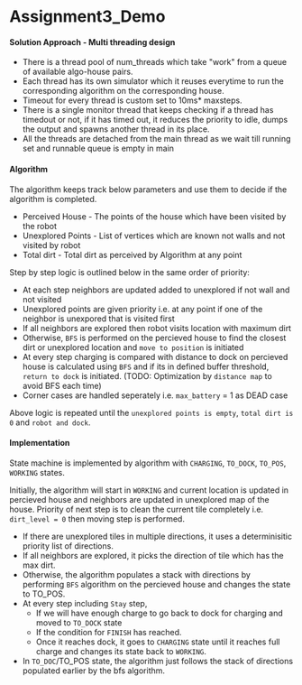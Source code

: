# Assignment3_Demo



#### Solution Approach - Multi threading design

* There is a thread pool of num_threads which take "work" from a queue of available algo-house pairs. 
* Each thread has its own simulator which it reuses everytime to run the corresponding algorithm on the corresponding house. 
* Timeout for every thread is custom set to 10ms* maxsteps. 
* There is a single monitor thread that keeps checking if a thread has timedout or not, if it has timed out, it reduces the priority to idle, dumps the output and spawns another thread in its place.
* All the threads are detached from the main thread as we wait till running set and runnable queue is empty in main


#### Algorithm

The algorithm keeps track below parameters and use them to decide if the algorithm is completed.

- Perceived House - The points of the house which have been visited by the robot
- Unexplored Points - List of vertices which are known not walls and not visited by robot
- Total dirt - Total dirt as perceived by Algorithm at any point

Step by step logic is outlined below in the same order of priority:

* At each step neighbors are updated added to unexplored if not wall and not visited
* Unexplored points are given priority i.e. at any point if one of the neighbor is unexpored that is visited first
* If all neighbors are explored then robot visits location with maximum dirt
* Otherwise, `BFS` is performed on the percieved house to find the closest dirt or unexplored location and `move to position` is initiated
* At every step charging is compared with distance to dock on percieved house is calculated using `BFS` and if its in defined buffer threshold, `return to dock` is initiated. (TODO: Optimization by `distance map` to avoid BFS each time)
* Corner cases are handled seperately i.e. `max_battery` = 1 as DEAD case

Above logic is repeated until the `unexplored points is empty`, `total dirt is 0` and `robot and dock`.

#### Implementation

State machine is implemented by algorithm with `CHARGING`, `TO_DOCK`, `TO_POS`, `WORKING` states.

Initially, the algorithm will start in `WORKING` and current location is updated in percieved house and neighbors are updated in unexplored map of the house. Priority of next step is to clean the current tile completely i.e. `dirt_level = 0` then moving step is performed.

- If there are unexplored tiles in multiple directions, it uses a determinisitic priority list of directions.
- If all neighbors are explored, it picks the direction of tile which has the max dirt.
- Otherwise, the algorithm populates a stack with directions by performing `BFS` algorithm on the percieved house and changes the state to TO_POS.
- At every step including `Stay` step,
  - If we will have enough charge to go back to dock for charging and moved to `TO_DOCK` state
  - If the condition for `FINISH` has reached.
  - Once it reaches dock, it goes to `CHARGING` state until it reaches full charge and changes its state back to `WORKING`.
- In `TO_DOC`/TO_POS state, the algorithm just follows the stack of directions populated earlier by the bfs algorithm.
